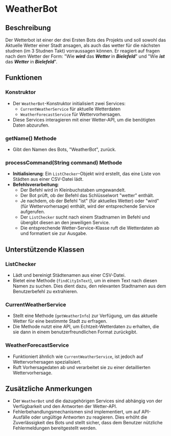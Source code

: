 

# WeatherBot

## Beschreibung
Der Wetterbot ist einer der drei Ersten Bots des Projekts und soll sowohl das Aktuelle Wetter einer Stadt ansagen, als auch das wetter für die nächsten studnen (im 3 Studnen Takt) vorraussagen können. Er reagiert auf fragen nach dem Wetter der Form: "Wie ***wird*** das ***Wetter*** in ***Bielefeld***" und "Wie ***ist*** das ***Wetter*** in ***Bielefeld***".

## Funktionen

### Konstruktor
- Der `WeatherBot`-Konstruktor initialisiert zwei Services:
  - `CurrentWeatherService` für aktuelle Wetterdaten
  - `WeatherForecastService` für Wettervorhersagen.
- Diese Services interagieren mit einer Wetter-API, um die benötigten Daten abzurufen.

### getName() Methode
- Gibt den Namen des Bots, "WeatherBot", zurück.

### processCommand(String command) Methode
- **Initialisierung**: Ein `ListChecker`-Objekt wird erstellt, das eine Liste von Städten aus einer CSV-Datei lädt.
- **Befehlsverarbeitung**:
  - Der Befehl wird in Kleinbuchstaben umgewandelt.
  - Der Bot prüft, ob der Befehl das Schlüsselwort "wetter" enthält.
  - Je nachdem, ob der Befehl "ist" (für aktuelles Wetter) oder "wird" (für Wettervorhersage) enthält, wird der entsprechende Service aufgerufen.
  - Der `ListChecker` sucht nach einem Stadtnamen im Befehl und übergibt diesen an den jeweiligen Service.
  - Die entsprechende Wetter-Service-Klasse ruft die Wetterdaten ab und formatiert sie zur Ausgabe.

## Unterstützende Klassen

### ListChecker
- Lädt und bereinigt Städtenamen aus einer CSV-Datei.
- Bietet eine Methode (`findCityInText`), um in einem Text nach diesen Namen zu suchen. Dies dient dazu, den relevanten Stadtnamen aus dem Benutzerbefehl zu extrahieren.

### CurrentWeatherService
- Stellt eine Methode (`getWeatherInfo`) zur Verfügung, um das aktuelle Wetter für eine bestimmte Stadt zu erfragen.
- Die Methode nutzt eine API, um Echtzeit-Wetterdaten zu erhalten, die sie dann in einem benutzerfreundlichen Format zurückgibt.

### WeatherForecastService
- Funktioniert ähnlich wie `CurrentWeatherService`, ist jedoch auf Wettervorhersagen spezialisiert.
- Ruft Vorhersagedaten ab und verarbeitet sie zu einer detaillierten Wettervorhersage.

## Zusätzliche Anmerkungen
- Der `WeatherBot` und die dazugehörigen Services sind abhängig von der Verfügbarkeit und den Antworten der Wetter-API.
- Fehlerbehandlungsmechanismen sind implementiert, um auf API-Ausfälle oder ungültige Antworten zu reagieren. Dies erhöht die Zuverlässigkeit des Bots und stellt sicher, dass dem Benutzer nützliche Fehlermeldungen bereitgestellt werden.